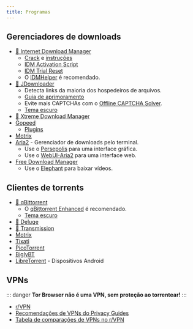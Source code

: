 ```yaml
---
title: Programas
---
```


## Gerenciadores de downloads

- [🌟 Internet Download Manager](https://www.internetdownloadmanager.com)
  - [Crack](https://cracksurl.com/internet-download-manager) e [instruções](https://rentry.org/installidm)
  - [IDM Activation Script](https://github.com/lstprjct/IDM-Activation-Script)
  - [IDM Trial Reset](https://github.com/J2TEAM/idm-trial-reset)
  - O [IDMHelper](https://github.com/unamer/IDMHelper) é recomendado.
- [🌟 JDownloader](https://jdownloader.org/jdownloader2)
  - Detecta links da maioria dos hospedeiros de arquivos.
  - [Guia de aprimoramento](https://lemmy.world/post/3098414)
  - Evite mais CAPTCHAs com o
    [Offline CAPTCHA Solver](https://github.com/cracker0dks/CaptchaSolver).
  - [Tema escuro](https://support.jdownloader.org/Knowledgebase/Article/View/dark-mode-theme)
- [🌟 Xtreme Download Manager](https://xtremedownloadmanager.com)
- [Gopeed](https://gopeed.com)
  - [Plugins](https://github.com/search?q=topic%3Agopeed-extension&type=repositories)
- [Motrix](https://motrix.app)
- [Aria2](https://aria2.github.io) - Gerenciador de downloads pelo terminal.
  - Use o [Persepolis](https://persepolisdm.github.io) para uma interface gráfica.
  - Use o [WebUI-Aria2](https://github.com/ziahamza/webui-aria2) para uma interface web.
- [Free Download Manager](https://www.freedownloadmanager.org)
  - Use o [Elephant](https://github.com/meowcateatrat/elephant) para baixar vídeos.

## Clientes de torrents

- [🌟 qBittorrent](https://www.qbittorrent.org)
  - O [qBittorrent Enhanced](https://github.com/c0re100/qBittorrent-Enhanced-Edition) é recomendado.
  - [Tema escuro](https://draculatheme.com/qbittorrent)
- [🌟 Deluge](https://dev.deluge-torrent.org)
- [🌟 Transmission](https://transmissionbt.com)
- [Motrix](https://motrix.app)
- [Tixati](https://tixati.com)
- [PicoTorrent](https://picotorrent.org)
- [BiglyBT](https://www.biglybt.com)
- [LibreTorrent](https://github.com/proninyaroslav/libretorrent) - Dispositivos Android

## VPNs

::: danger
**Tor Browser não é uma VPN, sem proteção ao torrentear!**
:::

- [r/VPN](https://www.reddit.com/r/VPN)
- [Recomendações de VPNs do Privacy Guides](https://www.privacyguides.org/vpn)
- [Tabela de comparações de VPNs no r/VPN](https://www.reddit.com/m736zt)
